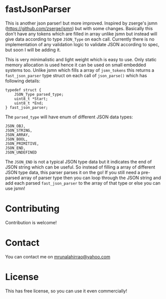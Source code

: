 # fastJsonParser

This is another json parser! but more improved. Inspired by zserge's jsmn (https://github.com/zserge/jsmn) but with some changes. Basically this don't have any tokens which are filled in array unlike jsmn but instead will give data according to type <code/>JSON_Type</code> on each call. Currently there is no implementation of any validation logic to validate JSON according to spec, but soon I will be adding it. 

This is very minimalistic and light weight which is easy to use. Only static memory allocation is used hence it can be used on small embedded systems too. Unlike jsmn which fills a array of <code/>jsmn_tokens</code> this returns a <code/>fast_json_parser</code> type struct on each call of <code/>json_parse()</code> which has following details: 
```
typedef struct {
	JSON_Type parsed_type;
	uint8_t *Start;
	uint8_t *End;
} fast_json_parser;
```
The <code/>parsed_type</code> will have enum of different JSON data types:
```
JSON_OBJ,
JSON_STRING,
JSON_ARRAY,
JSON_BOOL,
JSON_PRIMITIVE,
JSON_END,
JSON_UNDEFINED
```
The <code/>JSON_END</code> is not a typical JSON type data but it indicates the end of JSON string which can be useful. So instead of filling a array of different JSON type data, this parser parses it on the go! If you still need a pre-parsed array of parser type then you can loop through the JSON string and add each parsed <code/>fast_json_parser</code> to the array of that type or else you can use jsmn! 

# Contributing
Contribution is welcome!

# Contact

You can contact me on <Email/>mrunalahirrao@yahoo.com</Email>

# License

This has free license, so you can use it even commercially!
